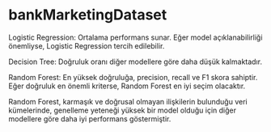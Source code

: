 # bankMarketingDataset

Logistic Regression: Ortalama performans sunar. Eğer model açıklanabilirliği önemliyse, Logistic Regression tercih edilebilir.

Decision Tree: Doğruluk oranı diğer modellere göre daha düşük kalmaktadır. 

Random Forest: En yüksek doğruluğa, precision, recall ve F1 skora sahiptir. Eğer doğruluk en önemli kriterse, Random Forest en iyi seçim olacaktır.

Random Forest, karmaşık ve doğrusal olmayan ilişkilerin bulunduğu veri kümelerinde, genelleme yeteneği yüksek bir model olduğu için diğer modellere göre daha iyi performans göstermiştir.
